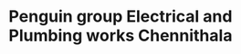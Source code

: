 ---
title: "Penguin group Electrical and Plumbing works Chennithala"
url: /chennithala/penguin-group-electrical-and-plumbing-works-chennithala/
shop: electronics
---